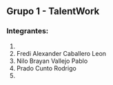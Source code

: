 ## Grupo 1 - TalentWork


### Integrantes:


1.   
2. Fredi Alexander Caballero Leon  
3. Nilo Brayan Vallejo Pablo  
4. Prado Cunto Rodrigo
5.   